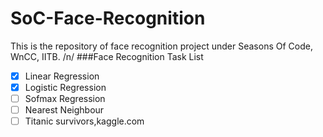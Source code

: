 # SoC-Face-Recognition
This is the repository of face recognition project under Seasons Of Code, WnCC, IITB. /n/
###Face Recognition Task List
- [x] Linear Regression
- [x] Logistic Regression
- [ ] Sofmax Regression
- [ ] Nearest Neighbour
- [ ] Titanic survivors,kaggle.com
